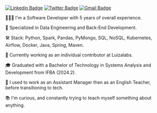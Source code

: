 [![Linkedin Badge](https://img.shields.io/badge/-LinkedIn-blue?style=flat-square&logo=Linkedin&&target=_blanklogoColor=white&link=https://www.linkedin.com/in/vitoremanueldev/)](https://www.linkedin.com/in/vitoremanueldev/)
  [![Twitter Badge](https://img.shields.io/badge/-Twitter-1ca0f1?style=flat-square&labelColor=1ca0f1&target=_blank&logo=twitter&logoColor=white&link=https://twitter.com/vitoremanueldev)](https://twitter.com/vitoremanueldev)
  [![Gmail Badge](https://img.shields.io/badge/-Gmail-c14438?style=flat-square&logo=Gmail&logoColor=white&link=mailto:veslima3@gmail.com.br)](mailto:veslima3@gmail.com.br)
<!--<a href="https://vitoremanueldev.medium.com/" target="_blank"> <img src="https://img.shields.io/badge/medium-black?&style=flat-square&logo=medium&logoColor=white" alt="medium"> </a> -->


🧑🏾‍💻 I'm a Software Developer with 5 years of overall experience.

🧰 Specialized in Data Engineering and Back-End Development.

🛠️ Stack: Python, Spark, Pandas, PyMongo, SQL, NoSQL, Kubernetes, Airflow, Docker, Java, Spring, Maven.

🎯 Currently working as an individual contributor at Luizalabs.

🎓 Graduated with a Bachelor of Technology in Systems Analysis and Development from IFBA (2024.2).

💼 I used to work as an Assistant Manager then as an English Teacher, before transitioning to tech.

📚 I'm curious, and constantly trying to teach myself something about anything.

  
